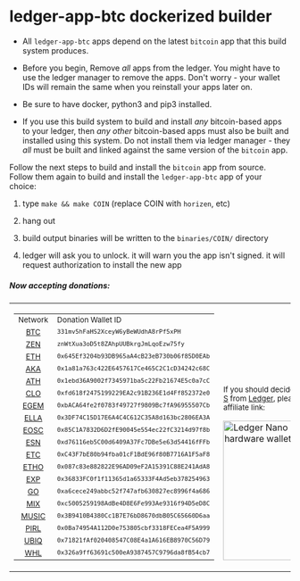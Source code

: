 # ledger-app-btc dockerized builder

* All `ledger-app-btc` apps depend on the latest `bitcoin` app that this build system produces.

* Before you begin, Remove *all* apps from the ledger.  You might have to use the ledger manager to remove the apps.  Don't worry - your wallet IDs will remain the same when you reinstall your apps later on.

* Be sure to have docker, python3 and pip3 installed.

* If you use this build system to build and install _any_ bitcoin-based apps to your ledger, then _any other_ bitcoin-based apps must also be built and installed using this system.  Do not install them via ledger manager - they _all_ must be built and linked against the same version of the `bitcoin` app.


Follow the next steps to build and install the `bitcoin` app from source.  Follow them again to build and install the `ledger-app-btc` app of your choice:

1) type `make && make COIN` (replace COIN with `horizen`, etc)

2) hang out

3) build output binaries will be written to the `binaries/COIN/` directory

4) ledger will ask you to unlock.  it will warn you the app isn't signed.  it will request authorization to install the new app


##### Now accepting donations:
<table><tr><td>
<table>
<tr><td align="center"><sub>Network</sub></td><td><sub>Donation Wallet ID</sub></tr>
<tr><td align="center"><sub><a href="https://www.blockchain.com/btc/address/331mv5hFaHS2XceyW6yBeWUdhA8rPf5xPH">BTC</a></sub></td><td><sub><tt>331mv5hFaHS2XceyW6yBeWUdhA8rPf5xPH</tt></sub></td></tr>
<tr><td align="center"><sub><a href="https://explorer.zensystem.io/address/znWtXua3oD5t8ZAhpUUBkrgJmLqoEzw75fy">ZEN</a></sub></td><td><sub><tt>znWtXua3oD5t8ZAhpUUBkrgJmLqoEzw75fy</tt></sub></td></tr>
<tr><td align="center"><sub><a href="https://etherscan.io/address/0x645Ef3204b93DB965aA4cB23eB730b06f85D0EAb">ETH</a></sub></td><td><sub><tt>0x645Ef3204b93DB965aA4cB23eB730b06f85D0EAb</tt></sub></td></tr>
<tr><td align="center"><sub><a href="https://akroma.io/en/explorer/address/0x1a81a763c422E6457617Ce465C2C1cD34242c68C">AKA</a></sub></td><td><sub><tt>0x1a81a763c422E6457617Ce465C2C1cD34242c68C</tt></sub></td></tr>
<tr><td align="center"><sub><a href="https://scan.atheios.com/addr/0x1ebd36a9002f7345971ba5c22fb21674e5c0a7cc">ATH</a></sub></td><td><sub><tt>0x1ebd36A9002f7345971ba5c22Fb21674E5c0a7cC</tt></sub></td></tr>
<tr><td align="center"><sub><a href="https://cloexplorer.org/addr/0xfd618f2475199229EA2c91B236E1d4Ff852372e0">CLO</a></sub></td><td><sub><tt>0xfd618f2475199229EA2c91B236E1d4Ff852372e0</tt></sub></td></tr>
<tr><td align="center"><sub><a href="https://explorer.egem.io/addr/0xbACA64fe2f0783f49727f9809Bc7fA96955507Cb">EGEM</a></sub></td><td><sub><tt>0xbACA64fe2f0783f49727f9809Bc7fA96955507Cb</tt></sub></td></tr>
<tr><td align="center"><sub><a href="https://explorer.ellaism.org/addr/0x3df74c15d17e6a4c4c612c35a8d163bc2806ea3a">ELLA</a></sub></td><td><sub><tt>0x3DF74C15D17E6A4C4C612C35A8d163bc2806EA3A</tt></sub></td></tr>
<tr><td align="center"><sub><a href="https://explorer.eos-classic.io/addr/0x85c1a7832d6d2fe90045e554ec22fc3214d97f8b">EOSC</a></sub></td><td><sub><tt>0x85C1A7832D6D2fE90045e554ec22fC3214d97f8b</tt></sub></td></tr>
<tr><td align="center"><sub><a href="https://ethersocial.net/addr/0xd76116eb5c00d6409a37fc7dbe5e63d54416fffb">ESN</a></sub></td><td><sub><tt>0xd76116eb5C00d6409A37Fc7DBe5e63d54416fFFb</tt></sub></td></tr>
<tr><td align="center"><sub><a href="https://gastracker.io/addr/0xc43f7be80b94fba01cf1bde96f80b7716a1f5af8">ETC</a></sub></td><td><sub><tt>0xC43F7bE80b94fba01cF1BdE96f80B7716A1F5aF8</tt></sub></td></tr>
<tr><td align="center"><sub><a href="https://explorer.ether1.org/addr/0x087c83e882822E96AD09eF2A15391C88E241AdA8">ETHO</a></sub></td><td><sub><tt>0x087c83e882822E96AD09eF2A15391C88E241AdA8</tt></sub></td></tr>
<tr><td align="center"><sub><a href="https://www.gander.tech/address/0x36833FC0f1f11365d1a65333F4Ad5eb378254963">EXP</a></sub></td><td><sub><tt>0x36833FC0f1f11365d1a65333F4Ad5eb378254963</tt></sub></td></tr>
<tr><td align="center"><sub><a href="https://explorer.gochain.io/addr/0xa6cece249abbc52f747afb630827ec8996f4a686">GO</a></sub></td><td><sub><tt>0xa6cece249abbc52f747afb630827ec8996f4a686</tt></sub></td></tr>
<tr><td align="center"><sub><a href="https://blocks.mix-blockchain.org/address/0xc5005259198adbe4d8e6fe993ae9316f94d5ed8c">MIX</a></sub></td><td><sub><tt>0xc5005259198AdBe4D8E6Fe993Ae9316f94D5eD8C</tt></sub></td></tr>
<tr><td align="center"><sub><a href="https://explorer.musicoin.org/account/0x3B9410B4380Cc1B7E76bD8670dbB05C65660D6aa">MUSIC</a></sub></td><td><sub><tt>0x3B9410B4380Cc1B7E76bD8670dbB05C65660D6aa</tt></sub></td></tr>
<tr><td align="center"><sub><a href="https://poseidon.pirl.io/explorer/address/0x0Ba74954A112D0e753805cbf3318FECea4F5A999">PIRL</a></sub></td><td><sub><tt>0x0Ba74954A112D0e753805cbf3318FECea4F5A999</tt></sub></td></tr>
<tr><td align="center"><sub><a href="https://ubiqscan.io/en/address/0x71821fAf020408547C08E4a1A616EB8970C56D79">UBIQ</a></sub></td><td><sub><tt>0x71821fAf020408547C08E4a1A616EB8970C56D79</tt></sub></td></tr>
<tr><td align="center"><sub><a href="https://explorer.whalecoin.org/addr/0x326a9ff63691c500ea9387457c9796da8fb54cb7">WHL</a></sub></td><td><sub><tt>0x326a9ff63691c500eA9387457C9796da8fB54cb7</tt></sub></td></tr>
</table>
</td><td width=300 valign="bottom">
<sub>If you should decide to pick up a <a href="https://www.ledger.com/products/ledger-nano-s?r=eda7c183c5fc&tracker=LEDGER_APP_ETH_DOCKERIZED">Ledger Nano S</a> from <a href="https://www.ledger.com?r=eda7c183c5fc">Ledger</a>, please consider using my affiliate link:</sub>

<a href="https://www.ledger.com?r=eda7c183c5fc"><img width=300 height=250 alt="Ledger Nano S - The secure hardware wallet" src="https://www.ledgerwallet.com/images/promo/nano-s/ledger_nano-s_3-0-0x2-5-0.jpg"></a>

</td></tr></table>
